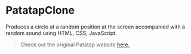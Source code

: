 # PatatapClone

 Produces a circle at a random position at the screen accompanied with a random sound using HTML, CSS, JavaScript. 
 > Check out the original Patatap website [here.](http://patatap.com)
